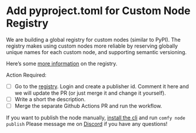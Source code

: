 # Add pyproject.toml for Custom Node Registry

We are building a global registry for custom nodes (similar to PyPI). The registry makes using custom nodes more reliable by reserving globally unique names for each custom node, and supporting semantic versioning.

Here’s some [more information](https://comfydocs.org/registry/overview#introduction) on the registry.

Action Required:

- [ ] Go to the [registry](https://comfyregistry.org/). Login and create a publisher id. Comment it here and we will update the PR (or just merge it and change it yourself).
- [ ] Write a short the description.
- [ ] Merge the separate Github Actions PR and run the workflow.

If you want to publish the node manually, [install the cli](https://comfydocs.org/comfy-cli/getting-started#install-cli) and run `comfy node publish`
Please message me on [Discord](https://discord.com/invite/comfyorg) if you have any questions!